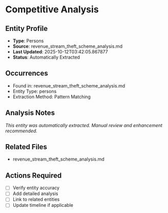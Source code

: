 # Competitive Analysis

## Entity Profile
- **Type**: Persons
- **Source**: revenue_stream_theft_scheme_analysis.md
- **Last Updated**: 2025-10-12T03:42:05.867877
- **Status**: Automatically Extracted

## Occurrences
- Found in: revenue_stream_theft_scheme_analysis.md
- Entity Type: persons
- Extraction Method: Pattern Matching

## Analysis Notes
*This entity was automatically extracted. Manual review and enhancement recommended.*

## Related Files
- revenue_stream_theft_scheme_analysis.md

## Actions Required
- [ ] Verify entity accuracy
- [ ] Add detailed analysis
- [ ] Link to related entities
- [ ] Update timeline if applicable
